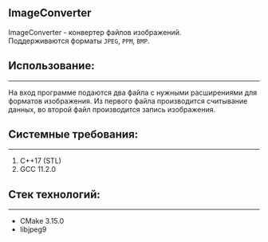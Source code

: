 ImageConverter
---
ImageConverter - конвертер файлов изображений. <br>
Поддерживаются форматы  `JPEG`, `PPM`, `BMP`.

## Использование:
---
На вход программе подаются два файла с нужными расширениями для форматов изображения. Из первого файла производится считывание данных, во второй файл производится запись изображения.

## Системные требования:
---
1. C++17 (STL)
2. GCC 11.2.0

## Стек технологий:
---
- CMake 3.15.0
- libjpeg9



